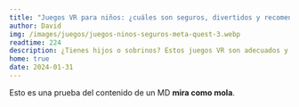 ```yaml
---
title: "Juegos VR para niños: ¿cuáles son seguros, divertidos y recomendables?"
author: David
img: /images/juegos/juegos-ninos-seguros-meta-quest-3.webp
readtime: 224
description: ¿Tienes hijos o sobrinos? Estos juegos VR son adecuados y recomendados para menores.
home: true
date: 2024-01-31
---
```

Esto es una prueba del contenido de un MD **mira como mola**.